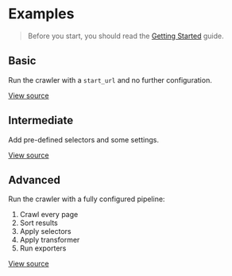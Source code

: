 # Examples
> Before you start, you should read the [Getting Started](/getting-started) guide.

## Basic
Run the crawler with a `start_url` and no further configuration.

[View source](https://github.com/INNOVINATI/microwler/blob/master/examples/basic.py)


## Intermediate
Add pre-defined selectors and some settings.

[View source](https://github.com/INNOVINATI/microwler/blob/master/examples/intermediate.py)


## Advanced
Run the crawler with a fully configured pipeline:

1. Crawl every page
2. Sort results
3. Apply selectors
4. Apply transformer
5. Run exporters

[View source](https://github.com/INNOVINATI/microwler/blob/master/examples/advanced.py)
